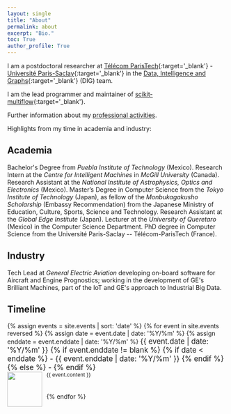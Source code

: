 ```yaml
---
layout: single
title: "About"
permalink: about
excerpt: "Bio."
toc: True
author_profile: True
---
```


I am a postdoctoral researcher at [Télécom ParisTech](http://www.telecom-paristech.fr/eng){:target='_blank'} - [Université Paris-Saclay](https://www.universite-paris-saclay.fr/en){:target='_blank'} in the [Data, Intelligence and Graphs](https://dig.telecom-paristech.fr/blog/){:target='_blank'} (DIG) team.

I am the lead programmer and maintainer of [scikit-multiflow](https://scikit-multiflow.github.io/){:target='_blank'}.

Further information about my [professional activities](activities.md).

Highlights from my time in academia and industry:

## Academia

Bachelor's Degree from _Puebla Institute of Technology_ (Mexico). Research Intern at the _Centre for Intelligent Machines_ in _McGill University_ (Canada). Research Assistant at the _National Institute of Astrophysics, Optics and Electronics_ (Mexico). Master’s Degree in Computer Science from the _Tokyo Institute of Technology_ (Japan), as fellow of the _Monbukagakusho Scholarship_ (Embassy Recommendation) from the Japanese Ministry of Education, Culture, Sports, Science and Technology. Research Assistant at the _Global Edge Institute_ (Japan). Lecturer at the _University of Queretaro_ (Mexico) in the Computer Science Department. PhD degree in Computer Science from the Université Paris-Saclay -- Télécom-ParisTech (France).

## Industry

Tech Lead at _General Electric Aviation_ developing on-board software for Aircraft and Engine Prognostics; working in the development of GE's Brilliant Machines, part of the IoT and GE's approach to Industrial Big Data.

## Timeline

<style type="text/css">
  .timeline-logo   { float:left;
             vertical-align: middle;
             margin-right: 10px; }

  .timeline-text { vertical-align: middle;
            display: table-cell; }
</style>

<div>
    {% assign events = site.events | sort: 'date' %}
    {% for event in site.events reversed %}
    {% assign date = event.date | date: '%Y/%m' %}
    {% assign enddate = event.enddate | date: '%Y/%m' %}
    <big>{{ event.date | date: '%Y/%m' }}
    {% if event.enddate != blank %}
        {% if date < enddate %} - {{ event.enddate | date: '%Y/%m' }}
        {% endif %}
    {% else %} - 
    {% endif %}
    </big>
    <div>
        <img class="timeline-logo" src="{{site.baseurl}}{{ event.image }}" width="80" height="80">
        <span class="timleline-text"><small>{{ event.content }}</small></span>
    </div>
    <br><br>
    {% endfor %}
</div>